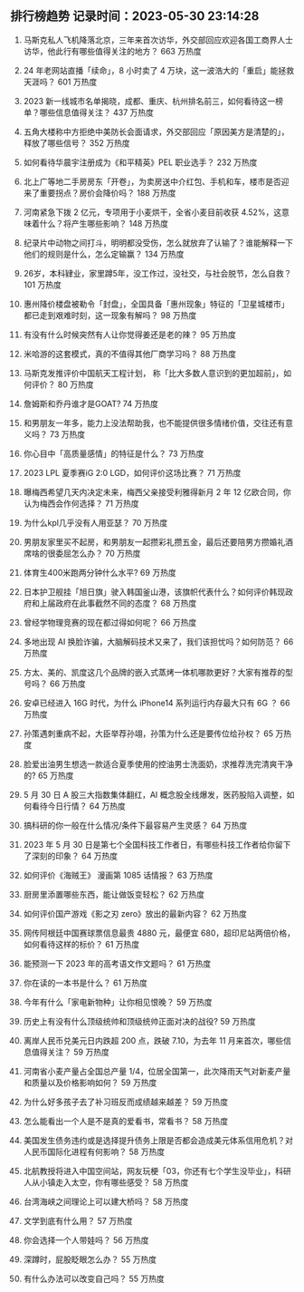 
## 排行榜趋势 记录时间：2023-05-30 23:14:28
  
  1. 马斯克私人飞机降落北京，三年来首次访华，外交部回应欢迎各国工商界人士访华，他此行有哪些值得关注的地方？ 663 万热度
    
  2. 24 年老网站直播「续命」，8 小时卖了 4 万块，这一波浩大的「重启」能拯救天涯吗？ 601 万热度
    
  3. 2023 新一线城市名单揭晓，成都、重庆、杭州排名前三，如何看待这一榜单？哪些信息值得关注？ 437 万热度
    
  4. 五角大楼称中方拒绝中美防长会面请求，外交部回应「原因美方是清楚的」，释放了哪些信号？ 352 万热度
    
  5. 如何看待华晨宇注册成为《和平精英》PEL 职业选手？ 232 万热度
    
  6. 北上广等地二手房房东「开卷」，为卖房送中介红包、手机和车，楼市是否迎来了重要拐点？房价会降价吗？ 188 万热度
    
  7. 河南紧急下拨 2 亿元，专项用于小麦烘干，全省小麦目前收获 4.52%，这意味着什么？将产生哪些影响？ 148 万热度
    
  8. 纪录片中动物之间打斗，明明都没受伤，怎么就放弃了认输了？谁能解释一下他们的规则是什么，怎么定输赢？ 134 万热度
    
  9. 26岁，本科肄业，家里蹲5年，没工作过，没社交，与社会脱节，怎么自救？ 101 万热度
    
  10. 惠州降价楼盘被勒令「封盘」，全国具备「惠州现象」特征的「卫星城楼市」都已走到艰难时刻，这一现象有解吗？ 98 万热度
    
  11. 有没有什么时候突然有人让你觉得姜还是老的辣？ 95 万热度
    
  12. 米哈游的这套模式，真的不值得其他厂商学习吗？ 88 万热度
    
  13. 马斯克发推评价中国航天工程计划， 称「比大多数人意识到的更加超前」，如何评价？ 80 万热度
    
  14. 詹姆斯和乔丹谁才是GOAT? 74 万热度
    
  15. 和男朋友一年多，能力上没法帮助我，也不能提供很多情绪价值，交往还有意义吗？ 73 万热度
    
  16. 你心目中「高质量感情」的特征是什么？ 73 万热度
    
  17. 2023 LPL 夏季赛iG 2:0 LGD，如何评价这场比赛？ 71 万热度
    
  18. 曝梅西希望几天内决定未来，梅西父亲接受利雅得新月 2 年 12 亿欧合同，你认为梅西会作何选择？ 71 万热度
    
  19. 为什么kpl几乎没有人用亚瑟？ 70 万热度
    
  20. 男朋友家里买不起房，和男朋友一起攒彩礼攒五金，最后还要陪男方攒婚礼酒席啥的很委屈怎么办？ 70 万热度
    
  21. 体育生400米跑两分钟什么水平? 69 万热度
    
  22. 日本护卫舰挂「旭日旗」驶入韩国釜山港，该旗帜代表什么？如何评价韩现政府和上届政府在此事截然不同的态度？ 68 万热度
    
  23. 曾经学物理竞赛的现在都过得如何呢？ 66 万热度
    
  24. 多地出现 AI 换脸诈骗，大脑解码技术又来了，我们该担忧吗？如何防范？ 66 万热度
    
  25. 方太、美的、凯度这几个品牌的嵌入式蒸烤一体机哪款更好？大家有推荐的型号吗？ 66 万热度
    
  26. 安卓已经进入 16G 时代，为什么 iPhone14 系列运行内存最大只有 6G ？ 66 万热度
    
  27. 孙策遇刺重病不起，大臣举荐孙翊，孙策为什么还是要传位给孙权？ 65 万热度
    
  28. 脸爱出油男生想选一款适合夏季使用的控油男士洗面奶，求推荐洗完清爽干净的? 65 万热度
    
  29. 5 月 30 日 A 股三大指数集体翻红，AI 概念股全线爆发，医药股陷入调整，如何看待今日行情？ 64 万热度
    
  30. 搞科研的你一般在什么情况/条件下最容易产生灵感？ 64 万热度
    
  31. 2023 年 5 月 30 日是第七个全国科技工作者日，有哪些科技工作者给你留下了深刻的印象？ 64 万热度
    
  32. 如何评价《海贼王》 漫画第 1085 话情报？ 63 万热度
    
  33. 厨房里添置哪些东西，能让做饭变轻松？ 62 万热度
    
  34. 如何评价国产游戏《影之刃 zero》放出的最新内容？ 62 万热度
    
  35. 网传阿根廷中国赛球票信息最贵 4880 元，最便宜 680，超印尼站两倍价格，如何看待这样的标价？ 61 万热度
    
  36. 能预测一下 2023 年的高考语文作文题吗？ 61 万热度
    
  37. 你在读的一本书是什么？ 61 万热度
    
  38. 今年有什么「家电新物种」让你相见恨晚？ 59 万热度
    
  39. 历史上有没有什么顶级统帅和顶级统帅正面对决的战役? 59 万热度
    
  40. 离岸人民币兑美元日内跌超 200 点，跌破 7.10，为去年 11 月来首次，哪些信息值得关注？ 59 万热度
    
  41. 河南省小麦产量占全国总产量 1/4，位居全国第一，此次降雨天气对新麦产量和质量以及价格影响如何？ 59 万热度
    
  42. 为什么好多孩子去了补习班反而成绩越来越差？ 59 万热度
    
  43. 怎么能看出一个人是不是真的爱看书，常看书？ 58 万热度
    
  44. 美国发生债务违约或是选择提升债务上限是否都会造成美元体系信用危机？对人民币国际化进程有何影响？ 58 万热度
    
  45. 北航教授将进入中国空间站，网友玩梗「03，你还有七个学生没毕业」，科研人从小镇走入太空，你有哪些感受？ 58 万热度
    
  46. 台湾海峡之间理论上可以建大桥吗？ 58 万热度
    
  47. 文学到底有什么用？ 57 万热度
    
  48. 你会选择一个人带娃吗？ 56 万热度
    
  49. 深蹲时，屁股眨眼怎么办？ 55 万热度
    
  50. 有什么办法可以改变自己吗？ 55 万热度
    